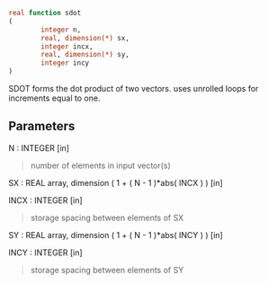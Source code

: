 ```fortran
real function sdot
(
        integer n,
        real, dimension(*) sx,
        integer incx,
        real, dimension(*) sy,
        integer incy
)
```

SDOT forms the dot product of two vectors.
uses unrolled loops for increments equal to one.

## Parameters
N : INTEGER [in]
> number of elements in input vector(s)

SX : REAL array, dimension ( 1 + ( N - 1 )*abs( INCX ) ) [in]

INCX : INTEGER [in]
> storage spacing between elements of SX

SY : REAL array, dimension ( 1 + ( N - 1 )*abs( INCY ) ) [in]

INCY : INTEGER [in]
> storage spacing between elements of SY
